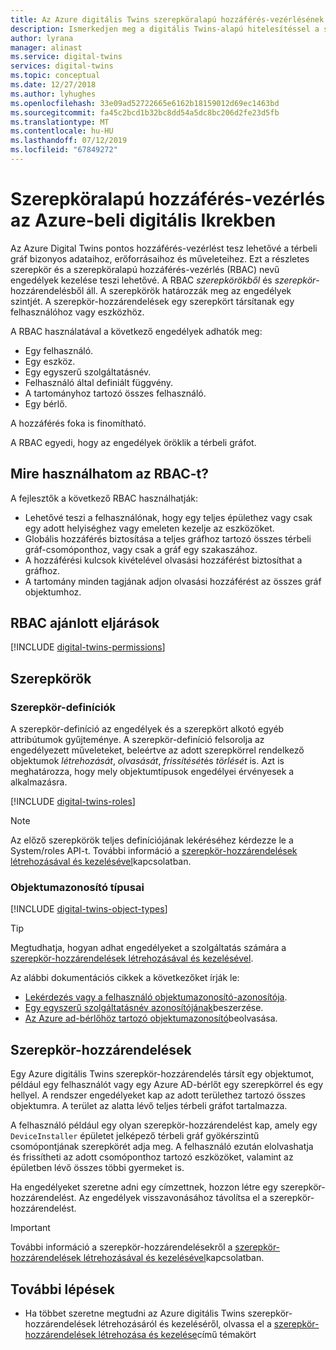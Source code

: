 ```yaml
---
title: Az Azure digitális Twins szerepköralapú hozzáférés-vezérlésének ismertetése | Microsoft Docs
description: Ismerkedjen meg a digitális Twins-alapú hitelesítéssel a szerepköralapú hozzáférés-vezérléssel.
author: lyrana
manager: alinast
ms.service: digital-twins
services: digital-twins
ms.topic: conceptual
ms.date: 12/27/2018
ms.author: lyhughes
ms.openlocfilehash: 33e09ad52722665e6162b18159012d69ec1463bd
ms.sourcegitcommit: fa45c2bcd1b32bc8dd54a5dc8bc206d2fe23d5fb
ms.translationtype: MT
ms.contentlocale: hu-HU
ms.lasthandoff: 07/12/2019
ms.locfileid: "67849272"
---
```

# <a name="role-based-access-control-in-azure-digital-twins"></a>Szerepköralapú hozzáférés-vezérlés az Azure-beli digitális Ikrekben

Az Azure Digital Twins pontos hozzáférés-vezérlést tesz lehetővé a térbeli gráf bizonyos adataihoz, erőforrásaihoz és műveleteihez. Ezt a részletes szerepkör és a szerepköralapú hozzáférés-vezérlés (RBAC) nevű engedélyek kezelése teszi lehetővé. A RBAC _szerepkörökből_ és _szerepkör_-hozzárendelésből áll. A szerepkörök határozzák meg az engedélyek szintjét. A szerepkör-hozzárendelések egy szerepkört társítanak egy felhasználóhoz vagy eszközhöz.

A RBAC használatával a következő engedélyek adhatók meg:

- Egy felhasználó.
- Egy eszköz.
- Egy egyszerű szolgáltatásnév.
- Felhasználó által definiált függvény.
- A tartományhoz tartozó összes felhasználó.
- Egy bérlő.

A hozzáférés foka is finomítható.

A RBAC egyedi, hogy az engedélyek öröklik a térbeli gráfot.

## <a name="what-can-i-do-with-rbac"></a>Mire használhatom az RBAC-t?

A fejlesztők a következő RBAC használhatják:

- Lehetővé teszi a felhasználónak, hogy egy teljes épülethez vagy csak egy adott helyiséghez vagy emeleten kezelje az eszközöket.
- Globális hozzáférés biztosítása a teljes gráfhoz tartozó összes térbeli gráf-csomóponthoz, vagy csak a gráf egy szakaszához.
- A hozzáférési kulcsok kivételével olvasási hozzáférést biztosíthat a gráfhoz.
- A tartomány minden tagjának adjon olvasási hozzáférést az összes gráf objektumhoz.

## <a name="rbac-best-practices"></a>RBAC ajánlott eljárások

[!INCLUDE [digital-twins-permissions](../../includes/digital-twins-rbac-best-practices.md)]

## <a name="roles"></a>Szerepkörök

### <a name="role-definitions"></a>Szerepkör-definíciók

A szerepkör-definíció az engedélyek és a szerepkört alkotó egyéb attribútumok gyűjteménye. A szerepkör-definíció felsorolja az engedélyezett műveleteket, beleértve az adott szerepkörrel rendelkező objektumok *létrehozását*, *olvasását*, *frissítését*és *törlését* is. Azt is meghatározza, hogy mely objektumtípusok engedélyei érvényesek a alkalmazásra.

[!INCLUDE [digital-twins-roles](../../includes/digital-twins-roles.md)]

>[!NOTE]
> Az előző szerepkörök teljes definíciójának lekéréséhez kérdezze le a System/roles API-t.
> További információ a [szerepkör-hozzárendelések létrehozásával és kezelésével](./security-create-manage-role-assignments.md#all)kapcsolatban.

### <a name="object-identifier-types"></a>Objektumazonosító típusai

[!INCLUDE [digital-twins-object-types](../../includes/digital-twins-object-id-types.md)]

>[!TIP]
> Megtudhatja, hogyan adhat engedélyeket a szolgáltatás számára a [szerepkör-hozzárendelések létrehozásával és kezelésével](./security-create-manage-role-assignments.md#grant).

Az alábbi dokumentációs cikkek a következőket írják le:

- [Lekérdezés vagy a felhasználó objektumazonosító-azonosítója](https://docs.microsoft.com/powershell/module/azuread/get-azureaduser?view=azureadps-2.0).
- [Egy egyszerű szolgáltatásnév azonosítójának](https://docs.microsoft.com/powershell/module/az.resources/get-azadserviceprincipal)beszerzése.
- [Az Azure ad-bérlőhöz tartozó objektumazonosító](../active-directory/develop/quickstart-create-new-tenant.md)beolvasása.

## <a name="role-assignments"></a>Szerepkör-hozzárendelések

Egy Azure digitális Twins szerepkör-hozzárendelés társít egy objektumot, például egy felhasználót vagy egy Azure AD-bérlőt egy szerepkörrel és egy hellyel. A rendszer engedélyeket kap az adott területhez tartozó összes objektumra. A terület az alatta lévő teljes térbeli gráfot tartalmazza.

A felhasználó például egy olyan szerepkör-hozzárendelést kap, amely egy `DeviceInstaller` épületet jelképező térbeli gráf gyökérszintű csomópontjának szerepkörét adja meg. A felhasználó ezután elolvashatja és frissítheti az adott csomóponthoz tartozó eszközöket, valamint az épületben lévő összes többi gyermeket is.

Ha engedélyeket szeretne adni egy címzettnek, hozzon létre egy szerepkör-hozzárendelést. Az engedélyek visszavonásához távolítsa el a szerepkör-hozzárendelést.

>[!IMPORTANT]
> További információ a szerepkör-hozzárendelésekről a [szerepkör-hozzárendelések létrehozásával és kezelésével](./security-create-manage-role-assignments.md)kapcsolatban.

## <a name="next-steps"></a>További lépések

- Ha többet szeretne megtudni az Azure digitális Twins szerepkör-hozzárendelések létrehozásáról és kezeléséről, olvassa el a [szerepkör-hozzárendelések létrehozása és kezelése](./security-create-manage-role-assignments.md)című témakört
